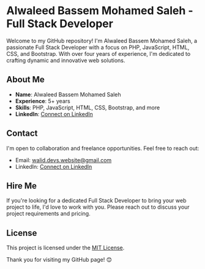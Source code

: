 # Alwaleed Bassem Mohamed Saleh - Full Stack Developer

Welcome to my GitHub repository! I'm Alwaleed Bassem Mohamed Saleh, a passionate Full Stack Developer with a focus on PHP, JavaScript, HTML, CSS, and Bootstrap. With over four years of experience, I'm dedicated to crafting dynamic and innovative web solutions.

## About Me

- **Name**: Alwaleed Bassem Mohamed Saleh
- **Experience**: 5+ years
- **Skills**: PHP, JavaScript, HTML, CSS, Bootstrap, and more
- **LinkedIn**: [Connect on LinkedIn](https://www.linkedin.com/in/walid-basem/)
## Contact

I'm open to collaboration and freelance opportunities. Feel free to reach out:

- Email: walid.devs.website@gmail.com
- LinkedIn: [Connect on LinkedIn](https://www.linkedin.com/in/walid-basem/)

## Hire Me

If you're looking for a dedicated Full Stack Developer to bring your web project to life, I'd love to work with you. Please reach out to discuss your project requirements and pricing.

## License

This project is licensed under the [MIT License](LICENSE.md).

Thank you for visiting my GitHub page! 😊
